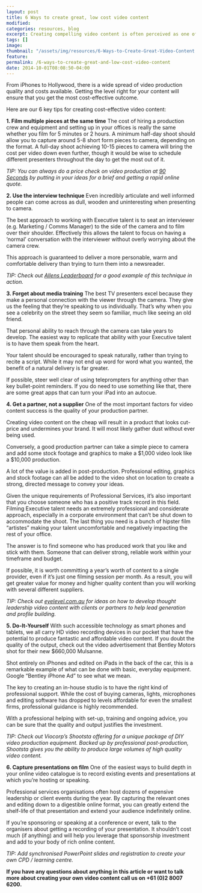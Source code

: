 ```yaml
---
layout: post
title: 6 Ways to create great, low cost video content
modified:
categories: resources, blog
excerpt: Creating compelling video content is often perceived as one of most difficult and expensive parts of a video content strategy. But in reality it’s not as hard as you may think.
tags: []
image:
thumbnail: "/assets/img/resources/6-Ways-to-Create-Great-Video-Content.jpg"
feature:
permalink: /6-ways-to-create-great-and-low-cost-video-content
date: 2014-10-01T08:08:50-04:00
---
```


From iPhones to Hollywood, there is a wide spread of video production quality and costs available. Getting the level right for your content will ensure that you get the most cost-effective outcome.

Here are our 6 key tips for creating cost-effective video content:

<strong>1. Film multiple pieces at the same time</strong>
The cost of hiring a production crew and equipment and setting up in your offices is really the same whether you film for 5 minutes or 2 hours. A minimum half-day shoot should allow you to capture around 5-8 short form pieces to camera, depending on the format. A full-day shoot achieving 10-15 pieces to camera will bring the cost per video down even further, though it would be wise to schedule different presenters throughout the day to get the most out of it.

<em>TIP: You can always do a price check on video production at <a href="http://www.90seconds.tv">90 Seconds</a> by putting in your ideas for a brief and getting a rapid online quote.</em>

<strong>2. Use the interview technique</strong>
Even incredibly articulate and well informed people can come across as dull, wooden and uninteresting when presenting to camera.

The best approach to working with Executive talent is to seat an interviewer (e.g. Marketing / Comms Manager) to the side of the camera and to film over their shoulder. Effectively this allows the talent to focus on having a ‘normal’ conversation with the interviewer without overly worrying about the camera crew.

This approach is guaranteed to deliver a more personable, warm and comfortable delivery than trying to turn them into a newsreader.

<em>TIP: Check out <a class="bodyLink" href="http://www.allens.com.au/leaderboard2014/">Allens Leaderboard</a> for a good example of this technique in action.</em>

<strong>3. Forget about media training</strong>
The best TV presenters excel because they make a personal connection with the viewer through the camera. They give us the feeling that they’re speaking to us individually. That’s why when you see a celebrity on the street they seem so familiar, much like seeing an old friend.

That personal ability to reach through the camera can take years to develop. The easiest way to replicate that ability with your Executive talent is to have them speak from the heart.

Your talent should be encouraged to speak naturally, rather than trying to recite a script. While it may not end up word for word what you wanted, the benefit of a natural delivery is far greater.

If possible, steer well clear of using teleprompters for anything other than key bullet-point reminders. If you do need to use something like that, there are some great apps that can turn your iPad into an autocue.

<strong>4. Get a partner, not a supplier</strong>
One of the most important factors for video content success is the quality of your production partner.

Creating video content on the cheap will result in a product that looks cut-price and undermines your brand. It will most likely gather dust without ever being used.

Conversely, a good production partner can take a simple piece to camera and add some stock footage and graphics to make a $1,000 video look like a $10,000 production.

A lot of the value is added in post-production. Professional editing, graphics and stock footage can all be added to the video shot on location to create a strong, directed message to convey your ideas.

Given the unique requirements of Professional Services, it’s also important that you choose someone who has a positive track record in this field. Filming Executive talent needs an extremely professional and considerate approach, especially in a corporate environment that can’t be shut down to accommodate the shoot. The last thing you need is a bunch of hipster film “artistes” making your talent uncomfortable and negatively impacting the rest of your office.

The answer is to find someone who has produced work that you like and stick with them. Someone that can deliver strong, reliable work within your timeframe and budget.

If possible, it is worth committing a year’s worth of content to a single provider, even if it’s just one filming session per month. As a result, you will get greater value for money and higher quality content than you will working with several different suppliers.

<em>TIP: Check out <a class="bodyLink" href="http://eyelevel.com.au/">eyelevel.com.au</a> for ideas on how to develop thought leadership video content with clients or partners to help lead generation and profile building.</em>

<strong>5. Do-It-Yourself</strong>
With such accessible technology as smart phones and tablets, we all carry HD video recording devices in our pocket that have the potential to produce fantastic and affordable video content. If you doubt the quality of the output, check out the video advertisement that Bentley Motors shot for their new $660,000 Mulsanne.

Shot entirely on iPhones and edited on iPads in the back of the car, this is a remarkable example of what can be done with basic, everyday equipment. Google “Bentley iPhone Ad” to see what we mean.

The key to creating an in-house studio is to have the right kind of professional support. While the cost of buying cameras, lights, microphones and editing software has dropped to levels affordable for even the smallest firms, professional guidance is highly recommended.

With a professional helping with set-up, training and ongoing advice, you can be sure that the quality and output justifies the investment.

<em>TIP: Check out Viocorp’s Shootsta offering for a unique package of DIY video production equipment. Backed up by professional post-production, Shootsta gives you the ability to produce large volumes of high quality video content.</em>

<strong>6. Capture presentations on film</strong>
One of the easiest ways to build depth in your online video catalogue is to record existing events and presentations at which you’re hosting or speaking.

Professional services organisations often host dozens of expensive leadership or client events during the year. By capturing the relevant ones and editing down to a digestible online format, you can greatly extend the shelf-life of that presentation and extend your audience indefinitely online.

If you’re sponsoring or speaking at a conference or event, talk to the organisers about getting a recording of your presentation. It shouldn’t cost much (if anything) and will help you leverage that sponsorship investment and add to your body of rich online content.

<em>TIP: Add synchronised PowerPoint slides and registration to create your own CPD / learning centre. </em>

<strong>If you have any questions about anything in this article or want to talk more about creating your own video content call us on +61 (0)2 8007 6200.</strong>